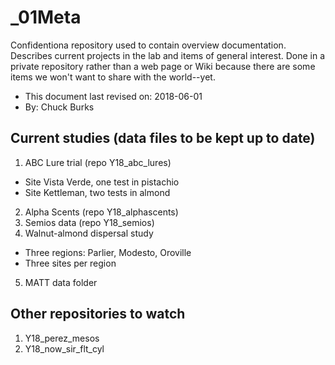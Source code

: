 # _01Meta

Confidentiona repository used to contain overview documentation. Describes current projects in the lab and items of general interest. Done in a private repository rather than a web page or Wiki because there are some items we won't want to share with the world--yet.

 - This document last revised on: 2018-06-01
 - By: Chuck Burks
 
## Current studies (data files to be kept up to date)
  1. ABC Lure trial (repo Y18_abc_lures)
   - Site Vista Verde, one test in pistachio
   - Site Kettleman, two tests in almond
  2. Alpha Scents (repo Y18_alphascents)
  3. Semios data (repo Y18_semios)
  4. Walnut-almond dispersal study
   - Three regions: Parlier, Modesto, Oroville
   - Three sites per region
  5. MATT data folder 

## Other repositories to watch
  1. Y18_perez_mesos
  2. Y18_now_sir_flt_cyl